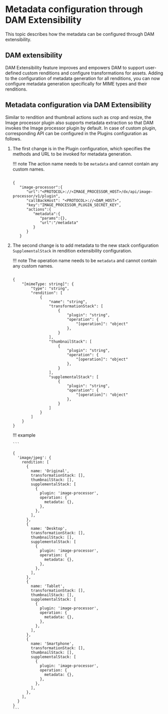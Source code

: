 # Metadata configuration through DAM Extensibility

This topic describes how the metadata can be configured through DAM extensibility.

## DAM extensibility

DAM Extensibility feature improves and empowers DAM to support user-defined custom renditions and configure transformations for assets. Adding to the configuration of metadata generation for all renditions, you can now configure metadata generation specifically for MIME types and their renditions.

## Metadata configuration via DAM Extensibility

Similar to rendition and thumbnail actions such as crop and resize, the Image processor plugin also supports metadata extraction so that DAM invokes the Image processor plugin by default. In case of custom plugin, corresponding API can be configured in the Plugins configuration as follows.

1.  The first change is in the Plugin configuration, which specifies the methods and URL to be invoked for metadata generation.

    !!! note
        The action name needs to be `metadata` and cannot contain any custom names.

    ```
    
    {
       "image-processor":{
          "url":"<PROTOCOL>://<IMAGE_PROCESSOR_HOST>/dx/api/image-processor/v1/plugin",
          "callBackHost": "<PROTOCOL>://<DAM_HOST>",
          "key":"IMAGE_PROCESSOR_PLUGIN_SECRET_KEY",
          "actions":{
             "metadata":{
                "params":{},
                "url":"/metadata"
             }
          }
       }
    ```

2.  The second change is to add metadata to the new stack configuration `SupplementalStack` in rendition extensibility configuration.

    !!! note 
        The operation name needs to be `metadata` and cannot contain any custom names.

    ```
    
    {
        "[mimeType: string]": {
            "type": "string",
            "rendition": [
                {
                    "name": "string",
                    "transformationStack": [
                        {
                            "plugin": "string",
                            "operation": {
                                "[operation]": "object"
                            },
                        }
                    ],
                    "thumbnailStack": [
                        {
                            "plugin": "string",
                            "operation": {
                                "[operation]": "object"
                            },
                        }
                    ],
                    "supplementalStack": [
                        {
                            "plugin": "string",
                            "operation": {
                                "[operation]": "object"
                            },
                        }
                    ]
                }
            ]
        }
    }
    ```

    !!! example

        ```
        
        {
          'image/jpeg': {
            rendition: [
              {
                name: 'Original',
                transformationStack: [],
                thumbnailStack: [],
                supplementalStack: [
                  {
                    plugin: 'image-processor',
                    operation: {
                      metadata: {},
                    },
                  },
                ],
              },
              {
                name: 'Desktop',
                transformationStack: [],
                thumbnailStack: [],
                supplementalStack: [
                  {
                    plugin: 'image-processor',
                    operation: {
                      metadata: {},
                    },
                  },
                ],
              },
              {
                name: 'Tablet',
                transformationStack: [],
                thumbnailStack: [],
                supplementalStack: [
                  {
                    plugin: 'image-processor',
                    operation: {
                      metadata: {},
                    },
                  },
                ],
              },
              {
                name: 'Smartphone',
                transformationStack: [],
                thumbnailStack: [],
                supplementalStack: [
                  {
                    plugin: 'image-processor',
                    operation: {
                      metadata: {},
                    },
                  },
                ],
              },
            ],
          }
        }
        ```


